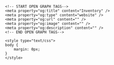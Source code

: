 <html lang="en">
<head>
	<title>Inventory</title>
	<meta charset="utf-8" />
	<meta name="viewport" id="jb-viewport" content="width=device-width, initial-scale=1.0, minimum-scale=1, maximum-scale=1, user-scalable=0" />
	<meta name="description" content="" />

	<!-- START OPEN GRAPH TAGS-->
	<meta property="og:title" content="Inventory" />
	<meta property="og:type" content="website" />
	<meta property="og:url" content="" />
	<meta property="og:image" content="" />
	<meta property="og:description" content="" />
	<!-- END OPEN GRAPH TAGS-->

	<style type="text/css">
	body {
		margin: 0px;
	}
	</style>
</head>
<body>
	<!--START JUICEBOX EMBED-->
	<script src="jbcore/juicebox.js"></script>
	<script>
	new juicebox({
		containerId: 'juicebox-container',
		galleryWidth: '100',
		galleryHeight: '100',
		backgroundColor: 'rgba(34,34,34,1)'
	});
	</script>
	<div id="juicebox-container"></div>
	<!--END JUICEBOX EMBED-->
</body>
</html>